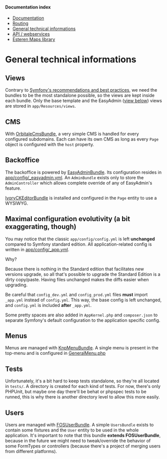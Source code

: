 
#### Documentation index

* [Documentation](../README.md)
* [Routing](routing.md)
* [General technical informations](technical.md)
* [API / webservices](api.md)
* [Esteren Maps library](maps.md)

# General technical informations

## Views

Contrary to [Symfony's recommendations and best practices](http://symfony.com/doc/current/best_practices/templates.html#template-locations),
we need the bundles to be the most standalone possible, so the views are kept inside each bundle.
Only the base template and the EasyAdmin ([view below](#backoffice)) views are stored in `app/Resources/views`.

## CMS

With [OrbitaleCmsBundle](https://github.com/Orbitale/CmsBundle), a very simple CMS is handled for every configured
 subdomains. Each can have its own CMS as long as every `Page` object is configured with the `host` property.

## Backoffice

The backoffice is powered by [EasyAdminBundle](https://github.com/javiereguiluz/EasyAdminBundle).
Its configuration resides in [app/config/_easyadmin.yml](../app/config/_easyadmin.yml).
An `AdminBundle` exists only to store the `AdminController` which allows complete override of any of EasyAdmin's feature.

[IvoryCKEditorBundle](https://github.com/egeloen/IvoryCKEditorBundle) is installed and configured in the `Page` entity
 to use a WYSIWYG.

## Maximal configuration evolutivity (a bit exaggerating, though)

You may notice that the classic `app/config/config.yml` is left **unchanged** compared to Symfony standard edition.
All application-related config is written in [app/config/_app.yml](../app/config/_app.yml).

Why?

Because there is nothing in the Standard edition that facilitates new versions upgrade, so all that's possible to upgrade
 the Standard Edition is a dirty copy/paste. Having files unchanged makes the diffs easier when upgrading.

Be careful that `config_dev.yml` and `config_prod.yml` files **must** import `_app.yml` instead of `config.yml`.
This way, the base config is left unchanged, and `config.yml` is included **after** `_app.yml`.

Some pretty spaces are also added in `AppKernel.php` and `composer.json` to separate Symfony's default configuration to
 the application specific config.

## Menus

Menus are managed with [KnpMenuBundle](https://github.com/KnpLabs/KnpMenuBundle).
A single menu is present in the top-menu and is configured in [GeneralMenu.php](../src/Esteren/PortalBundle/Menu/GeneralMenu.php)

## Tests

Unfortunately, it's a bit hard to keep tests standalone, so they're all located in `tests/`.
A directory is created for each kind of tests.
For now, there's only PHPUnit, but maybe one day there'll be behat or phpspec tests to be runned, this is why there is
 another directory level to allow this more easily.

## Users

Users are managed with [FOSUserBundle](https://github.com/FriendsOfSymfony/FOSUserBundle).
A simple `UsersBundle` exists to contain some fixtures and the `User` entity to be used in the whole application.
It's important to note that this bundle **extends FOSUserBundle**, because in the future we might need to tweak/override
 the behavior of some FormTypes or controllers (because there's a project of merging users from different platforms).
